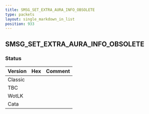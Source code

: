 ```yaml
---
title: SMSG_SET_EXTRA_AURA_INFO_OBSOLETE
type: packets
layout: single_markdown_in_list
position: 933
---
```


## SMSG_SET_EXTRA_AURA_INFO_OBSOLETE

### Status

Version | Hex | Comment
---------- | ---------- | ---------- 
Classic |  |  
TBC |  |  
WotLK |  |  
Cata |  |  
